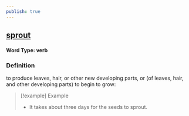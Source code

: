 ```yaml
---
publish: true
---
```

## [sprout](https://dictionary.cambridge.org/dictionary/english/sprout)

#### Word Type: verb
### Definition
to produce leaves, hair, or other new developing parts, or (of leaves, hair, and other developing parts) to begin to grow:

>[!example] Example
> - It takes about three days for the seeds to sprout.
